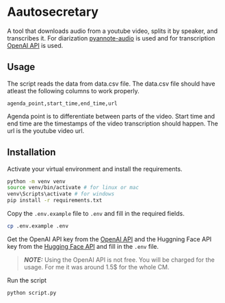 # Aautosecretary

A tool that downloads audio from a youtube video, splits it by speaker, and transcribes it. For diarization [pyannote-audio](https://github.com/pyannote/pyannote-audio?tab=readme-ov-file) is used and for transcription [OpenAI API](https://platform.openai.com/docs/guides/speech-to-text) is used.

## Usage

The script reads the data from data.csv file. The data.csv file should have atleast the following columns to work properly.

```csv
agenda_point,start_time,end_time,url
```

Agenda point is to differentiate between parts of the video. Start time and end time are the timestamps of the video transcription should happen. The url is the youtube video url.

## Installation

Activate your virtual environment and install the requirements.

```bash
python -m venv venv
source venv/bin/activate # for linux or mac
venv\Scripts\activate # for windows
pip install -r requirements.txt
```

Copy the `.env.example` file to `.env` and fill in the required fields.

```bash
cp .env.example .env
```

Get the OpenAI API key from the [OpenAI API](https://platform.openai.com/api-keys) and the Huggning Face API key from the [Hugging Face API](https://hf.co/settings/tokens) and fill in the `.env` file.

> **_NOTE:_**  Using the OpenAI API is not free. You will be charged for the usage. For me it was around 1.5$ for the whole CM.

Run the script
  
```bash
python script.py
```

